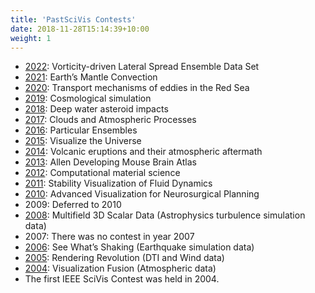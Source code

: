 ```yaml
---
title: 'PastSciVis Contests'
date: 2018-11-28T15:14:39+10:00
weight: 1
---
```


* [2022](https://www.lanl.gov/projects/sciviscontest2022/index.html): Vorticity-driven Lateral Spread Ensemble Data Set
* [2021](https://scivis2021.netlify.app/): Earth’s Mantle Convection
* [2020](https://kaust-vislab.github.io/SciVis2020/index.html): Transport mechanisms of eddies in the Red Sea
* [2019](https://press3.mcs.anl.gov/2019-scivis-contest): Cosmological simulation
* [2018](http://sciviscontest.ieeevis.org/2018): Deep water asteroid impacts
* [2017](http://sciviscontest.ieeevis.org/2017): Clouds and Atmospheric Processes
* [2016](http://sciviscontest.ieeevis.org/2016): Particular Ensembles
* [2015](http://sciviscontest.ieeevis.org/2015): Visualize the Universe
* [2014](http://sciviscontest.ieeevis.org/2014): Volcanic eruptions and their atmospheric aftermath
* [2013](http://sciviscontest.ieeevis.org/2013): Allen Developing Mouse Brain Atlas
* [2012](http://sciviscontest.ieeevis.org/2012): Computational material science
* [2011](http://sciviscontest.ieeevis.org/2011): Stability Visualization of Fluid Dynamics
* [2010](http://sciviscontest.ieeevis.org/2010): Advanced Visualization for Neurosurgical Planning
* 2009: Deferred to 2010
* [2008](http://sciviscontest.ieeevis.org/2008): Multifield 3D Scalar Data (Astrophysics turbulence simulation data)
* 2007: There was no contest in year 2007
* [2006](http://sciviscontest.ieeevis.org/2006): See What’s Shaking (Earthquake simulation data)
* [2005](http://sciviscontest.ieeevis.org/2005): Rendering Revolution (DTI and Wind data)
* [2004](http://sciviscontest.ieeevis.org/2004): Visualization Fusion (Atmospheric data)
* The first IEEE SciVis Contest was held in 2004.
